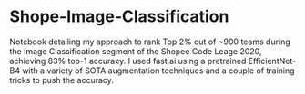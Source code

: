 # Shope-Image-Classification
Notebook detailing my approach to rank Top 2% out of ~900 teams during the Image Classification segment of the Shopee Code Leage 2020, achieving 83% top-1 accuracy. I used fast.ai using a pretrained EfficientNet-B4 with a variety of SOTA augmentation techniques and a couple of training tricks to push the accuracy. 
